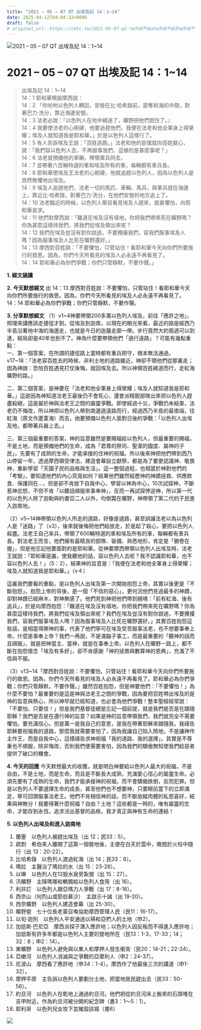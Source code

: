 ```yaml
---
title: "2021 – 05 – 07 QT 出埃及記 14：1~14"
date: 2025-04-12T04:04:32+0800
draft: false
# original_url: https://cmtc.tw/2021-05-07-qt-%e5%87%ba%e5%9f%83%e5%8f%8a%e8%a8%98-14%ef%bc%9a114
---
```


![2021 – 05 – 07 QT 出埃及記 14：1\~14](/images/qt.jpg   "2021 – 05 – 07 QT 出埃及記 14：1\~14")

# 2021 – 05 – 07 QT 出埃及記 14：1\~14

> 出埃及記 14：1\~14  
> 14：1 耶和華曉諭摩西說：  
> 14：2 「你吩咐以色列人轉回，安營在比‧哈希錄前，密奪和海的中間，對著巴力‧洗分，靠近海邊安營。  
> 14：3 法老必說：『以色列人在地中繞迷了，曠野把他們困住了。』  
> 14：4 我要使法老的心剛硬，他要追趕他們，我便在法老和他全軍身上得榮耀；埃及人就知道我是耶和華。」於是以色列人這樣行了。  
> 14：5 有人告訴埃及王說：「百姓逃跑。」法老和他的臣僕就向百姓變心，說：「我們容以色列人去，不再服事我們，這做的是甚麼事呢？」  
> 14：6 法老就預備他的車輛，帶領軍兵同去，  
> 14：7 並帶著六百輛特選的車和埃及所有的車，每輛都有車兵長。  
> 14：8 耶和華使埃及王法老的心剛硬，他就追趕以色列人，因為以色列人是昂然無懼地出埃及。  
> 14：9 埃及人追趕他們，法老一切的馬匹、車輛、馬兵，與軍兵就在海邊上，靠近比‧哈希錄，對著巴力‧洗分，在他們安營的地方追上了。  
> 14：10 法老臨近的時候，以色列人舉目看見埃及人趕來，就甚懼怕，向耶和華哀求。  
> 14：11 他們對摩西說：「難道在埃及沒有墳地，你把我們帶來死在曠野嗎？你為甚麼這樣待我們，將我們從埃及領出來呢？  
> 14：12 我們在埃及豈沒有對你說過，不要攪擾我們，容我們服事埃及人嗎？因為服事埃及人比死在曠野還好。」  
> 14：13 摩西對百姓說：「不要懼怕，只管站住！看耶和華今天向你們所要施行的救恩。因為，你們今天所看見的埃及人必永遠不再看見了。  
> 14：14 耶和華必為你們爭戰；你們只管靜默，不要作聲。」

**1. 經文誦讀**

**2.  今天默想經文**
出 14：13 摩西對百姓說：不要懼怕，只管站住！看耶和華今天向你們所要施行的救恩。因為，你們今天所看見的埃及人必永遠不再看見了。  
14：14 耶和華必為你們爭戰；你們只管靜默，不要作聲。

**3. 分享默想經文**
（1）v1\~4神要帶領200多萬以色列人埃及，前往「應許之地」，照理來講應該走捷徑才對。從埃及到迦南，以現在的眼光來看，最近的路是經西乃半島沿著地中海的海邊走，也就是今日的迦薩走廊一帶。步行竟然大約兩週可以到達，結局卻是40年也到不了。神為什麼要帶領他們「遶行遠路」？可能有幾點重點：  
一、第一個答案，在所謂的捷徑路上當時都有重兵把守，根本無法通過。 v17\~18：「法老容百姓去的時候，非利士地的道路雖近，神卻不領他們從那裏走；因為神說：恐怕百姓遇見打仗後悔，就回埃及去。所以神領百姓繞道而行，走紅海曠野的路。」

二、第二個答案，是神要在「法老和他全軍身上得榮耀；埃及人就知道我是耶和華。」這是因為神知道法老王最後仍不會死心，還會派精銳部隊出來把以色列人趕盡殺絕，這是屬於神與法老王之間的屬靈爭戰。即使經過十災，爭戰仍未結束，法老仍不悔改，所以神把以色列人帶到南邊遶遠路而行，經過西乃半島的最南端，往紅海（原文作蘆葦海）而去，祂要預備以色列人面對日後的爭戰：「以色列人出埃及地，都帶著兵器上去。」

三、第三個最重要的答案，神的旨意雖然是要賜福給以色列人，但最重要的賜福，不是土地，而是預備他們的生命，成為「君尊的祭司、聖潔的國度、屬神的子民」，先要有了成熟的生命，才能承接的住神的祝福。所以後來神把他們帶到西乃山停留一年，透過摩西領受律法，建造會幕設立獻祭，都是為了要更認識神、敬畏神，重新學習「天國子民的品格與生活」。這一整個過程，也相當於神對他們的「考驗」，要知道他們的內心究竟如何？結果他們雖然經歷神的神蹟拯救、供應飲食、保護同在…，但是卻不肯放下自我中心，學習以神為中心，10次試探神，不斷惹神忿怒，不但不肯「以聽話順服來事奉神」，反而一再試探悖逆神，所以第一代的以色列人除了迦勒與約書亞二人以外，均倒斃在曠野，神帶領了第二代的子民進入迦南地。

（2）v5\~14神帶領以色列人所走的道路，好像是遶路，甚至誤讓法老以為以色列人是「迷路」了（v3），後來就後悔把他們給放走，於是起了殺心，要把以色列人殺盡。法老王自己率兵，帶領了600輛特選的車和埃及所有的車，每輛都有車兵長。對法老王而言，他們擁有最精良的部隊、裝備、熟悉地形，肯定是「勝卷在握」，但是他忘記他要面對的是耶和華。從神要摩西帶領以色列人出埃及時，法老王就說：「耶和華是誰，使我聽他的話，容以色列人去呢？我不認識耶和華，也不容以色列人去！」（5：2），結果神的旨意是：「我便在法老和他全軍身上得榮耀；埃及人就知道我是耶和華。」（v４）

這裏我們要看的重點，是以色列人出埃及第一次開始抱怨上帝，其實以後更是「不斷抱怨」。抱怨上帝的背後，是一個「不信的惡心」，更何況他們見過最多的神蹟，卻對神蹟已經麻木，對神無感了。他們見到神把他們帶到絕境：「前有紅海、後有追兵」，於是向摩西抱怨：「難道在埃及沒有墳地，你把我們帶來死在曠野嗎？你為甚麼這樣待我們，將我們從埃及領出來呢？我們在埃及豈沒有對你說過，不要攪擾我們，容我們服事埃及人嗎？因為服事埃及人比死在曠野還好。」其實百姓抱怨這些話，是相當得罪神的事，代表了他們寧可在埃及受苦服事法老，也不想要事奉上帝。什麼是事奉上帝？我們一再說，不是滿腦子事工，而是最重要的「聽神的話而且順服」，就是把神當主、當神，就是在事奉上帝。以色列人在曠野一路上，都不斷在抱怨懷念「埃及有多好」，卻不肯感謝「神的拯救與數算神的恩典」，充滿了不信與不服。

（3）v13\~14「摩西對百姓說：不要懼怕，只管站住！看耶和華今天向你們所要施行的救恩。因為，你們今天所看見的埃及人必永遠不再看見了。耶和華必為你們爭戰；你們只管靜默，不要作聲。」雖然百姓抱怨，但是神要他們：「不要懼怕！」為什麼不要怕？最重要的是這是神與法老王之間的爭戰，因為要把百姓帶出埃及的是神的旨意與熱心，所以神早就已經知道，也必會為他們爭戰！整本聖經經常說：「不要怕，只要信！」但是我們基督徒總是忘記一個前提，就是我們是否是在跟隨耶穌？我們是否是在遵行神的旨意？如果是神的旨意帶領我們，我們就完全不需要懼怕，要充滿信心。但是萬一是我自己的意思，是我在帶著耶穌來跟隨我，我禱告耶穌要祝福我的道路，那麼我就需要害怕了，因為我讓自己陷入險地，不是讓神作主作王，而是自我中心，這樣禱告求神祝福「我的道路、我的選擇」，其實是不尊重也不順服，除非悔改，否則我們便需要害怕，因為我們的驕傲無知使我們給惡者提供了破口的機會。

**4. 今天的回應**
今天默想最大的收獲，就是明白神要給以色列人最大的祝福，不是自由，不是土地，而是生命，而且是不斷長大成熟，充滿愛心信心的屬靈生命。必須先要有了成熟的生命，我們才能承接神的祝福，而不會驕傲跌倒，反而犯罪。但是以色列人不要選擇生命的成長，甚至他們也不想要神，只要眼前當下的立即滿足，寧可回頭服事法老王。他們不肯相信神的話，而不斷放縱肉體的私慾喜好，結果與神無分！我要得著什麼祝福？自由？土地？這些都是一時的，唯有屬靈的生命，才能存到永恆。追求活出基督的品格，我才真正與神有生命的連結！

**5. 以色列人出埃及和進入迦南地**
  
1. 蘭塞　以色列人被趕出埃及（出 12；民33：5）。  
2. 疏割　希伯來人離開了這第一個營地後，主便在白天於雲中，晚間於火柱中隨行（出 13：20-22）。  
3. 比哈希錄　以色列人渡過紅海（出 14；民33：8）。  
4. 瑪拉　主醫治了瑪拉的水（出 15：23-26）。  
5. 以琳　以色列人在12股水泉旁紮營（出 15：27）。  
6. 汛曠野　主降嗎哪和鵪鶉給以色列人食用（出 16）。  
7. 利非訂　以色列人跟亞瑪力人爭戰（出 17：8-16）。  
8. 西奈山（何烈山或耶伯慕沙）　主啟示十誡（出 19-20）。  
9. 西奈曠野　以色列人建造會幕（出 25-30）。  
10. 曠野營　七十位長老蒙召喚協助摩西管理人民（民11：16-17）。  
11. 以旬·迦別　以色列人平安通過以掃和亞捫人的土地（申2）。  
12. 加低斯·巴尼亞　摩西派探子潛入應許地；以色列人因反叛而不得進入應許地；加低斯有許多年都是以色列人主要的營地所在（民13：1-3，17-33；14；32：8；申2：14）。  
13. 東曠野　以色列人避免與以東人和摩押人發生衝突（民20：14-21；22-24）。  
14. 亞嫩河　以色列人消滅與之爭戰的亞摩利人（申2：24-37）。  
15. 尼波山　摩西看了應許地（申34：1-4）。摩西作了他最後三次的講道（申1-32）。  
16. 摩押平原　主告訴以色列人要劃分土地，把當地居民趕出去（民33：50-56）。  
17. 約旦河　以色列人在乾地上通過約旦河。他們把從約旦河床上搬來的石頭堆在吉甲附近，作為約旦河被分開的紀念碑（書3：1～5：1）。  
18. 耶利哥　以色列兒女攻下並摧毀該城（書6）

![](/images/map_exodus_egypt_canaan.webp)
